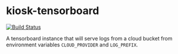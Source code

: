 # kiosk-tensorboard

[![Build Status](https://github.com/vanvalenlab/kiosk-tensorboard/workflows/build/badge.svg)](https://github.com/vanvalenlab/kiosk-tensorboard/actions)

A tensorboard instance that will serve logs from a cloud bucket from environment variables `CLOUD_PROVIDER` and `LOG_PREFIX`.
